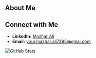 ## About Me

<!--
**Maz1ar-A1i/Maz1ar-A1i** is a ✨ _special_ ✨ repository because its `README.md` (this file) appears on your GitHub profile.

Here are some ideas to get you started:

- 🔭 I’m currently working on ...
- 🌱 I’m currently learning ...
- 👯 I’m looking to collaborate on ...
- 🤔 I’m looking for help with ...
- 💬 Ask me about ...
- 📫 How to reach me: ...
- 😄 Pronouns: ...
- ⚡ Fun fact: ...
-->

## Connect with Me
- **LinkedIn:** [Mazhar Ali](https://www.linkedin.com/in/mazhar-ali-160826282/)
- **Email:** [your.mazhar.ali7395@gmai.com](mailto:mazhar.ali7395@gmai.com)





    
![GitHub Stats](https://github-readme-stats.vercel.app/api?username=mazhar&show_icons=true&theme=dark)
